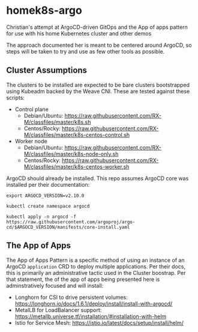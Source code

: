 # homek8s-argo

Christian's attempt at ArgoCD-driven GitOps and the App of apps pattern for use with his home Kubernetes cluster and other demos

The approach documented her is meant to be centered around ArgoCD, so steps will be taken to try and use as few other tools as possible.


## Cluster Assumptions

The clusters to be installed are expected to be bare clusters bootstrapped using Kubeadm backed by the Weave CNI. These are tested against these scripts:

- Control plane
  - Debian/Ubuntu: https://raw.githubusercontent.com/RX-M/classfiles/master/k8s.sh
  - Centos/Rocky: https://raw.githubusercontent.com/RX-M/classfiles/master/k8s-centos-control.sh
- Worker node
  - Debian/Ubuntu: https://raw.githubusercontent.com/RX-M/classfiles/master/k8s-node-only.sh
  - Centos/Rocky: https://raw.githubusercontent.com/RX-M/classfiles/master/k8s-centos-worker.sh

ArgoCD should already be installed. This repo assumes ArgoCD core was installed per their documentation:

```
export ARGOCD_VERSION=v2.10.0

kubectl create namespace argocd

kubectl apply -n argocd -f https://raw.githubusercontent.com/argoproj/argo-cd/$ARGOCD_VERSION/manifests/core-install.yaml
```


## The App of Apps
 
The App of Apps Pattern is a specific method of using an instance of an ArgoCD `application` CRD to deploy multiple applications. Per their docs, this is primarily an administrative tactic used in the Cluster boostrap. Per that statement, the of the app of apps being presented here is adminstratively focused and will install:

- Longhorn for CSI to drive persistent volumes: https://longhorn.io/docs/1.6.1/deploy/install/install-with-argocd/
- MetalLB for LoadBalancer support: https://metallb.universe.tf/installation/#installation-with-helm
- Istio for Service Mesh: https://istio.io/latest/docs/setup/install/helm/
